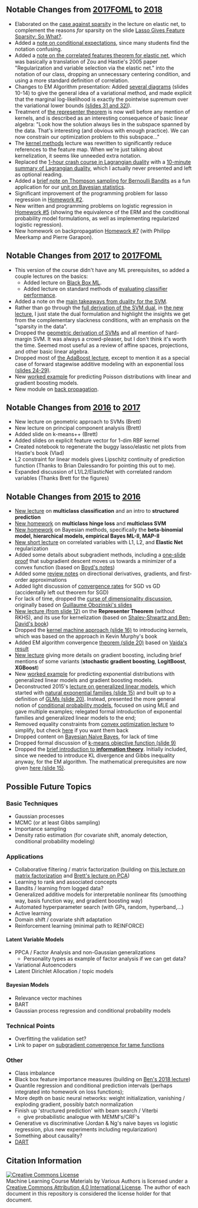 <!-- # DS-GA 1003: Machine Learning and Computational Statistics -->
<!-- - New figures illustrating regularization paths in space of all functions.-->

## Notable Changes from [2017FOML](https://bloomberg.github.io/foml/#home) to [2018](https://davidrosenberg.github.io/ml2018/#home)
- Elaborated on the [case against sparsity](https://davidrosenberg.github.io/mlcourse/Lectures/03a.elastic-net.pdf#page=18) in the lecture on elastic net, to complement the reasons *for* sparsity on the slide [Lasso Gives Feature Sparsity: So What?](https://davidrosenberg.github.io/mlcourse/Lectures/02c.L1L2-regularization.pdf).
- Added a [note on conditional expectations](https://davidrosenberg.github.io/mlcourse/Notes/conditional-expectations.pdf), since many students find the notation confusing.
- Added a [note on the correlated features theorem for elastic net](https://davidrosenberg.github.io/mlcourse/Notes/elastic-net-theorem.pdf), which was basically a translation of Zou and Hastie's 2005 paper "Regularization and variable
selection via the elastic net." into the notation of our class, dropping an unnecessary centering condition, and using a more standard definition of correlation.
- Changes to EM Algorithm presentation: Added [several diagrams](https://davidrosenberg.github.io/mlcourse//Lectures/13c.EM-algorithm.pdf#page=10) (slides 10-14) to give the general idea of a variational method, and made explicit that the marginal log-likelihood is exactly the pointwise supremum over the variational lower bounds [(slides 31 and 32)](https://davidrosenberg.github.io/mlcourse//Lectures/13c.EM-algorithm.pdf#page=31)).
- Treatment of [the representer theorem](https://davidrosenberg.github.io/mlcourse/Lectures/04c.representer-theorem.pdf) is now well before any mention of kernels, and is described as an interesting consequence of basic linear algebra:  "Look how the solution always lies in the subspace spanned by the data.  That's interesting (and obvious with enough practice). We can now constrain our optimization problem to this subspace..."
- The [kernel methods](https://davidrosenberg.github.io/mlcourse/Lectures/05a.kernel-methods.pdf) lecture was rewritten to significantly reduce references to the feature map.  When we're just talking about kernelization, it seems like unneeded extra notation. 
- Replaced the [1-hour crash course in Lagrangian duality](https://davidrosenberg.github.io/mlcourse/Archive/2017/Lectures/4a.convex-optimization.pdf) with a [10-minute summary of Lagrangian duality](https://davidrosenberg.github.io/mlcourse/Lectures/04d.lagrangian-duality-in-ten-minutes.pdf), which I actually never presented and left as optional reading.
- Added a [brief note on Thompson sampling for Bernoulli Bandits](https://davidrosenberg.github.io/mlcourse/in-prep/thompson-sampling-bernoulli.pdf) as a fun application for our [unit on Bayesian statistics](https://davidrosenberg.github.io/mlcourse/Lectures/08a.bayesian-methods.pdf).
- Significant improvement of the programming problem for lasso regression in [Homework #2](https://davidrosenberg.github.io/mlcourse/Homework/hw2.pdf).
- New written and programming problems on logistic regression in [Homework #5](https://davidrosenberg.github.io/mlcourse/Homework/hw5.pdf) (showing the equivalence of the ERM and the conditional probability model formulations, as well as implementing regularized logistic regression).
- New homework on backpropagation [Homework #7](https://davidrosenberg.github.io/mlcourse/Homework/hw7.pdf) (with Philipp Meerkamp and Pierre Garapon).

## Notable Changes from [2017](https://davidrosenberg.github.io/ml2017/#home) to [2017FOML](https://bloomberg.github.io/foml/#home)
- This version of the course didn't have any ML prerequisites, so added a couple lectures on the basics:
    - Added lecture on [Black Box ML](https://davidrosenberg.github.io/mlcourse/Archive/2017Fall/Lectures/01.black-box-ML.pdf).
    - Added lecture on standard methods of [evaluating classifier performance](https://davidrosenberg.github.io/mlcourse/Archive/2017Fall/Lectures/06b.classifier-performance.pdf).
- Added a note on the [main takeaways from duality for the SVM](https://davidrosenberg.github.io/mlcourse/Notes/SVM-main-points.pdf). 
- Rather than go through the [full derivation of the SVM dual](https://davidrosenberg.github.io/mlcourse/Archive/2017/Lectures/4b.SVM.pdf), in [the new lecture](https://davidrosenberg.github.io/mlcourse/Lectures/04b.SVM-summary.pdf), I just state the dual formulation and highlight the insights we get from the complementary slackness conditions, with an emphasis on the "sparsity in the data". 
- Dropped the [geometric derivation of SVMs](https://davidrosenberg.github.io/mlcourse/Archive/2017/Labs/3-SVM-Slides.pdf) and all mention of hard-margin SVM. It was always a crowd-pleaser, but I don't think it's worth the time. Seemed most useful as a review of affine spaces, projections, and other basic linear algebra.
- Dropped most of [the AdaBoost lecture](https://davidrosenberg.github.io/mlcourse/Archive/2017/Lectures/9b.adaboost.pdf), except to mention it as a special case of forward stagewise additive modeling with an exponential loss [(slides 24-29)](https://davidrosenberg.github.io/mlcourse/Lectures/11b.gradient-boosting.pdf#page=23). 
- New [worked example](https://davidrosenberg.github.io/mlcourse/Notes/poisson-gradient-boosting.pdf) for predicting Poisson distributions with linear and gradient boosting models.
- New module on [back propagation](https://davidrosenberg.github.io/mlcourse/Lectures/12b.backpropagation.pdf).

## Notable Changes from [2016](https://davidrosenberg.github.io/ml2016/#home) to [2017](https://davidrosenberg.github.io/ml2017/#home)
- New lecture on geometric approach to SVMs (Brett)
- New lecture on principal component analysis (Brett)
- Added slide on k-means++ (Brett)
- Added slides on explicit feature vector for 1-dim RBF kernel
- Created notebook to regenerate the buggy lasso/elastic net plots from Hastie's book (Vlad)
- L2 constraint for linear models gives Lipschitz continuity of prediction function (Thanks to Brian Dalessandro for pointing this out to me). 
- Expanded discussion of L1/L2/ElasticNet with correlated random variables (Thanks Brett for the figures)

## Notable Changes from [2015](https://davidrosenberg.github.io/ml2015/#home) to [2016](https://davidrosenberg.github.io/ml2016/#home)
- [New lecture](https://davidrosenberg.github.io/mlcourse/Archive/2016/Lectures/9a.multiclass.pdf) on **multiclass classification** and an intro to **structured prediction**
- [New homework](https://davidrosenberg.github.io/mlcourse/Archive/2016/Homework/hw6-multiclass/hw6.pdf) on **multiclass hinge loss** and **multiclass SVM**
- [New homework](https://davidrosenberg.github.io/mlcourse/Archive/2016/Homework/hw7-bayesian/hw7.pdf) on Bayesian methods, specifically the **beta-binomial model, hierarchical models, empirical Bayes ML-II, MAP-II**
- [New short lecture](https://davidrosenberg.github.io/mlcourse/Archive/2016/Lectures/2.Lab.elastic-net.pdf) on correlated variables with L1, L2, and **Elastic Net** regularization
- Added some details about subgradient methods, including a [one-slide proof](https://davidrosenberg.github.io/mlcourse/Archive/2016/Lectures/4b.subgradient-descent.pdf#page=14) that subgradient descent moves us towards a minimizer of a
  convex function (based on [Boyd's notes](http://stanford.edu/class/ee364b/lectures.html))
- Added some [review notes](https://davidrosenberg.github.io/mlcourse/Archive/2016/Notes/directional-derivative.pdf) on directional derivatives, gradients, and first-order approximations
- Added light discussion of [convergence rates](https://davidrosenberg.github.io/mlcourse/Archive/2016/Lectures/4a.sgd-gd-revisited.pdf#page=12) for SGD vs GD (accidentally left out theorem for SGD)
- For lack of time, dropped the [curse of dimensionality discussion](https://davidrosenberg.github.io/mlcourse/Archive/2015/Lectures/1b.intro-slt-riskdecomp.pdf#page=18), originally based on [Guillaume Obozinski's slides](http://sites.uclouvain.be/socn/pmwiki/uploads/Courses/Obozinski1#page=21)
- [New lecture (from slide 12)](https://davidrosenberg.github.io/mlcourse/Archive/2016/Lectures/5b.kernel-methods.pdf#page=12) on the **Representer Theorem** (without RKHS), and its use for kernelization (based on [Shalev-Shwartz and Ben-David's book](http://www.cs.huji.ac.il/~shais/UnderstandingMachineLearning/index.html))
- Dropped the [kernel machine approach (slide 16)](https://davidrosenberg.github.io/mlcourse/Archive/2015/Lectures/4c.kernels.pdf#page=16) to introducing kernels, which was based on the approach in Kevin Murphy's book 
- Added EM algorithm convergence [theorem (slide 20)](https://davidrosenberg.github.io/mlcourse/Archive/2016/Lectures/14a.EM-algorithm.pdf#page=20) based on [Vaida's result](http://www3.stat.sinica.edu.tw/statistica/oldpdf/a15n316.pdf)	
- [New lecture](https://davidrosenberg.github.io/mlcourse/Archive/2016/Lectures/8.Lab.more-boosting.pdf) giving more details on gradient boosting, including brief mentions of some variants (**stochastic gradient boosting**, **LogitBoost**, **XGBoost**)
- New [worked example](https://github.com/davidrosenberg/mlcourse/blob/gh-pages/Archive/2016/Notes/test-two-review-problems.pdf) for predicting exponential distributions with generalized linear models and gradient boosting models.
- Deconstructed 2015's [lecture on generalized linear models](https://davidrosenberg.github.io/mlcourse/Archive/2015/Lectures/8.Lab.glm.pdf), which started with [natural exponential families (slide 15)](https://davidrosenberg.github.io/mlcourse/Archive/2015/Lectures/8.Lab.glm.pdf#page=15) and built up to a definition of [GLMs (slide 20)](https://davidrosenberg.github.io/mlcourse/Archive/2015/Lectures/8.Lab.glm.pdf#page=20).  Instead, presented the more general notion of [conditional probability models](https://davidrosenberg.github.io/mlcourse/Archive/2016/Lectures/10b.conditional-probability-models.pdf), focused on using MLE and gave multiple examples; relegated formal introduction of exponential families and generalized linear models to the end; 
- Removed equality constraints from [convex optimization lecture](https://davidrosenberg.github.io/mlcourse/Archive/2016/Lectures/3b.convex-optimization.pdf) to
  simplify, but check [here](https://davidrosenberg.github.io/mlcourse/Archive/2015/Lectures/3b.convex-optimization.pdf) if you want them back
- Dropped content on [Bayesian Naive Bayes](https://davidrosenberg.github.io/mlcourse/Archive/2015/Lectures/12.Lab.bayesian-methods.pdf), for lack of time
- Dropped formal discussion of [k-means objective function (slide 9)](https://davidrosenberg.github.io/mlcourse/Archive/2015/Lectures/13.mixture-models.pdf#page=9)
- Dropped the [brief introduction to **information theory**](https://davidrosenberg.github.io/mlcourse/Archive/2015/Lectures/14a.information-theory.pdf). Initially included, since we needed to introduce KL divergence and Gibbs inequality anyway, for the EM algorithm. The mathematical prerequisites are now given [here (slide 15)](https://davidrosenberg.github.io/mlcourse/Archive/2016/Lectures/13.Lab.EM-algorithm.pdf#page=15).

## Possible Future Topics
### Basic Techniques
- Gaussian processes
- MCMC (or at least Gibbs sampling)
- Importance sampling
- Density ratio estimation (for covariate shift, anomaly detection, conditional probability modeling)
### Applications
- Collaborative filtering / matrix factorization (building on [this lecture on matrix factorization](https://github.com/davidrosenberg/mlcourse/blob/gh-pages/in-prep/matrix-factorization.pdf) and [Brett's lecture on PCA](https://davidrosenberg.github.io/mlcourse/Archive/2017/Lectures/13-PCA-Slides.pdf))
- Learning to rank and associated concepts
- Bandits / learning from logged data?
- Generalized additive models for interpretable nonlinear fits (smoothing way, basis function way, and gradient boosting way)
- Automated hyperparameter search (with GPs, random, hyperband,...)
- Active learning
- Domain shift / covariate shift adaptation
- Reinforcement learning (minimal path to REINFORCE)
#### Latent Variable Models
- PPCA / Factor Analysis and non-Gaussian generalizations
    - Personality types as example of factor analysis if we can get data?
- Variational Autoencoders 
- Latent Dirichlet Allocation / topic models
#### Bayesian Models
- Relevance vector machines
- BART
- Gaussian process regression and conditional probability models
### Technical Points
- Overfitting the validation set?
- Link to paper on [subgradient convergence for tame functions](https://arxiv.org/pdf/1804.07795.pdf)
### Other
- Class imbalance
- Black box feature importance measures (building on [Ben's 2018 lecture](https://davidrosenberg.github.io/mlcourse/Labs/FeatureImportance/feature-importance-slides.ipynb))
- Quantile regression and conditional prediction intervals (perhaps integrated into homework on loss functions); 
- More depth on basic neural networks: weight initialization, vanishing / exploding gradient, possibly batch normalization
- Finish up 'structured prediction' with beam search / Viterbi
    - give probabilistic analogue with MEMM's/CRF's 
- Generative vs discriminative (Jordan & Ng's naive bayes vs logistic regression, plus new experiments including regularization)
- Something about causality?
- [DART](http://proceedings.mlr.press/v38/korlakaivinayak15.pdf)

<!-- #    - [Metric-Optimized Example Weights](https://arxiv.org/abs/1805.10582) -->

## Citation Information
<a rel="license" href="http://creativecommons.org/licenses/by/4.0/"><img alt="Creative Commons License" style="border-width:0" src="https://i.creativecommons.org/l/by/4.0/88x31.png" /></a><br /><span xmlns:dct="http://purl.org/dc/terms/" property="dct:title">Machine Learning Course Materials</span> by <span xmlns:cc="http://creativecommons.org/ns#" property="cc:attributionName">Various Authors</span> is licensed under a <a rel="license" href="http://creativecommons.org/licenses/by/4.0/">Creative Commons Attribution 4.0 International License</a>.  The author of each document in this repository is considered the license holder for that document.
